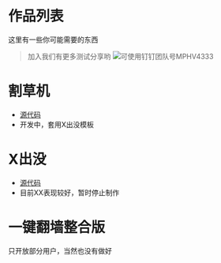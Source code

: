# 作品列表
这里有一些你可能需要的东西
> 加入我们有更多测试分享哟
> ![可使用钉钉团队号MPHV4333](http://github.com/qipaozhu.github.io/retouch_2022010121480279.jpg)
# 割草机
- [源代码](https://github.com/qipaozhu/CutGrassMachine)
- 开发中，套用X出没模板
# X出没
- [源代码](https://github.com/qipaozhu/Bonie-Hong)
- 目前XX表现较好，暂时停止制作
# 一键翻墙整合版
只开放部分用户，当然也没有做好
